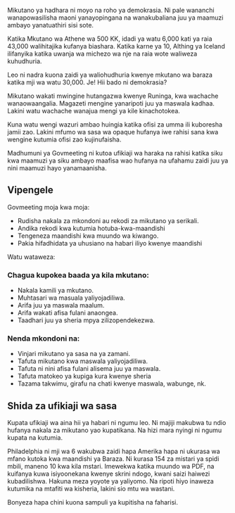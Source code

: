 <!-- START OF README SECTION --><!-- Note the controller for this page is app/about-project/overview/overview.ts -->
<p> Mikutano ya hadhara ni moyo na roho ya demokrasia. Ni pale wananchi wanapowasilisha maoni yanayopingana na wanakubaliana juu ya maamuzi ambayo yanatuathiri sisi sote. </p>

<p> Katika Mkutano wa Athene wa 500 KK, idadi ya watu 6,000 kati ya raia 43,000 walihitajika kufanya biashara. Katika karne ya 10, Althing ya Iceland ilifanyika katika uwanja wa michezo wa nje na raia wote waliweza kuhudhuria. </p>

<p> Leo ni nadra kuona zaidi ya waliohudhuria kwenye mkutano wa baraza katika mji wa watu 30,000. Je! Hii bado ni demokrasia? </p>

<p> Mikutano wakati mwingine hutangazwa kwenye Runinga, kwa wachache wanaowaangalia. Magazeti mengine yanaripoti juu ya maswala kadhaa. Lakini watu wachache wanajua mengi ya kile kinachotokea. </p>

<p> Kuna watu wengi wazuri ambao huingia katika ofisi za umma ili kuboresha jamii zao. Lakini mfumo wa sasa wa opaque hufanya iwe rahisi sana kwa wengine kutumia ofisi zao kujinufaisha. </p>

<p> Madhumuni ya Govmeeting ni kutoa ufikiaji wa haraka na rahisi katika siku kwa maamuzi ya siku ambayo maafisa wao hufanya na ufahamu zaidi juu ya nini maamuzi hayo yanamaanisha. </p>
<h2> Vipengele </h2>
<p> Govmeeting moja kwa moja: </p>

<ul>
<li> Rudisha nakala za mkondoni au rekodi za mikutano ya serikali. </li>
<li> Andika rekodi kwa kutumia hotuba-kwa-maandishi </li>
<li> Tengeneza maandishi kwa muundo wa kiwango. </li>
<li> Pakia hifadhidata ya uhusiano na habari iliyo kwenye maandishi </li>
</ul>
<p> Watu wataweza: </p>
<h3> Chagua kupokea baada ya kila mkutano: </h3>
<ul>
<li> Nakala kamili ya mkutano. </li>
<li> Muhtasari wa masuala yaliyojadiliwa. </li>
<li> Arifa juu ya maswala maalum. </li>
<li> Arifa wakati afisa fulani anaongea. </li>
<li> Taadhari juu ya sheria mpya zilizopendekezwa. </li>
</ul><h3> Nenda mkondoni na: </h3>
<ul>
<li> Vinjari mikutano ya sasa na ya zamani. </li>
<li> Tafuta mikutano kwa maswala yaliyojadiliwa. </li>
<li> Tafuta ni nini afisa fulani alisema juu ya maswala. </li>
<li> Tafuta matokeo ya kupiga kura kwenye sheria </li>
<li> Tazama takwimu, girafu na chati kwenye maswala, wabunge, nk. </li>
</ul><!-- END OF README SECTION -->
<p><a name="continued"></a></p>
<h2> Shida za ufikiaji wa sasa </h2>
<p> Kupata ufikiaji wa aina hii ya habari ni ngumu leo. Ni majiji makubwa tu ndio hufanya nakala za mikutano yao kupatikana. Na hizi mara nyingi ni ngumu kupata na kutumia. </p>

<p> Philadelphia ni mji wa 6 wakubwa zaidi hapa Amerika hapa ni ukurasa wa mfano kutoka kwa maandishi ya Baraza. Ni kurasa 154 za mistari ya spidi mbili, maneno 10 kwa kila mstari. Imewekwa katika muundo wa PDF, na kuifanya kuwa isiyoonekana kwenye skrini ndogo, kwani saizi haiwezi kubadilishwa. Hakuna meza yoyote ya yaliyomo. Na ripoti hiyo inaweza kutumika na mtafiti wa kisheria, lakini sio mtu wa wastani. </p>

<p> Bonyeza hapa chini kuona sampuli ya kupitisha na faharisi. </p>
